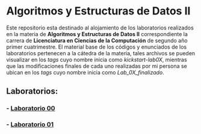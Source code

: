 # Algoritmos y Estructuras de Datos II

Este repositorio esta destinado al alojamiento de los laboratorios realizados en la materia de **Algoritmos y Estructuras de Datos II** correspondiente la carrera de **Licenciatura en Ciencias de la Computación** de segundo año primer cuatrimestre. El material base de los códigos y enunciados de los laboratorios pertenecen a la cátedra de la materia, tales archivos se pueden visualizar en los *tags* cuyo nombre inicia como *kickstart-lab0X*, mientras que las modificaciones finales de cada uno realizadas por mi persona se ubican en los *tags* cuyo nombre inicia como *Lab_0X_finalizado*.

## Laboratorios:

### - [Laboratorio 00](./Laboratorio_00)
### - [Laboratorio 01](./Laboratorio_01)

